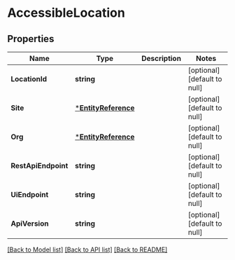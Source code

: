 # AccessibleLocation

## Properties
Name | Type | Description | Notes
------------ | ------------- | ------------- | -------------
**LocationId** | **string** |  | [optional] [default to null]
**Site** | [***EntityReference**](EntityReference.md) |  | [optional] [default to null]
**Org** | [***EntityReference**](EntityReference.md) |  | [optional] [default to null]
**RestApiEndpoint** | **string** |  | [optional] [default to null]
**UiEndpoint** | **string** |  | [optional] [default to null]
**ApiVersion** | **string** |  | [optional] [default to null]

[[Back to Model list]](../README.md#documentation-for-models) [[Back to API list]](../README.md#documentation-for-api-endpoints) [[Back to README]](../README.md)


